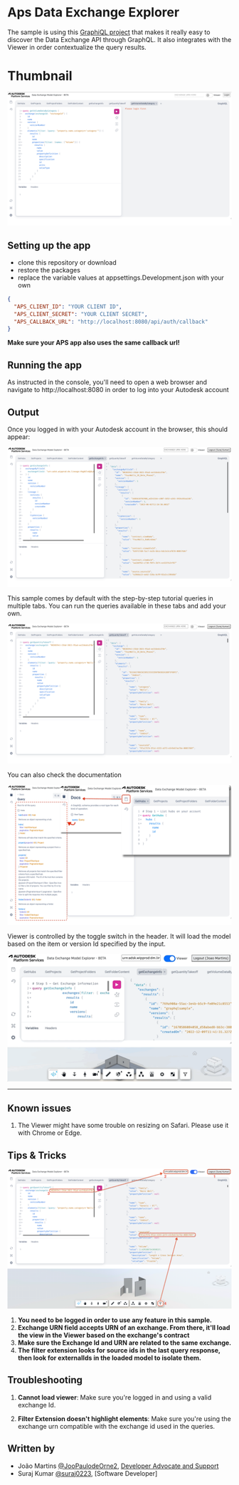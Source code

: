 # Aps Data Exchange Explorer

The sample is using this [GraphiQL project](https://github.com/graphql/graphiql) that makes it really easy to discover the Data Exchange API through GraphQL.
It also integrates with the Viewer in order contextualize the query results.

# Thumbnail

![Thumbnail](./thumbnail.png)

## Setting up the app

- clone this repository or download
- restore the packages
- replace the variable values at appsettings.Development.json with your own

```json
{
  "APS_CLIENT_ID": "YOUR CLIENT ID",
  "APS_CLIENT_SECRET": "YOUR CLIENT SECRET",
  "APS_CALLBACK_URL": "http://localhost:8080/api/auth/callback"
}
```

**Make sure your APS app also uses the same callback url!**

## Running the app

As instructed in the console, you'll need to open a web browser and navigate to http://localhost:8080 in order to log into your Autodesk account

## Output

Once you logged in with your Autodesk account in the browser, this should appear:

![GraphiQL](./readme/GraphiQL.png)

This sample comes by default with the step-by-step tutorial queries in multiple tabs. You can run the queries available in these tabs and add your own.

![Queries](./readme/Queries.png)

You can also check the documentation

![Docs](./readme/Docs.png)

Viewer is controlled by the toggle switch in the header. It will load the model based on the item or version Id specified by the input.

![workflow](./readme/workflow.gif)

---

## Known issues

1. The Viewer might have some trouble on resizing on Safari. Please use it with Chrome or Edge.

## Tips & Tricks

![Tips](./readme/Tips.png)

1. **You need to be logged in order to use any feature in this sample.**
2. **Exchange URN field accepts URN of an exchange. From there, it'll load the view in the Viewer based on the exchange's contract**
3. **Make sure the Exchange Id and URN are related to the same exchange.**
4. **The filter extension looks for source ids in the last query response, then look for externalIds in the loaded model to isolate them.**

## Troubleshooting

1. **Cannot load viewer**: Make sure you're logged in and using a valid exchange Id.

2. **Filter Extension doesn't highlight elements**: Make sure you're using the exchange urn compatible with the exchange id used in the queries.

## Written by

- João Martins [@JooPaulodeOrne2](http://twitter.com/JooPaulodeOrne2), [Developer Advocate and Support](http://aps.autodesk.com)
- Suraj Kumar [@suraj0223](https://www.linkedin.com/in/suraj0223/), [Software Developer]